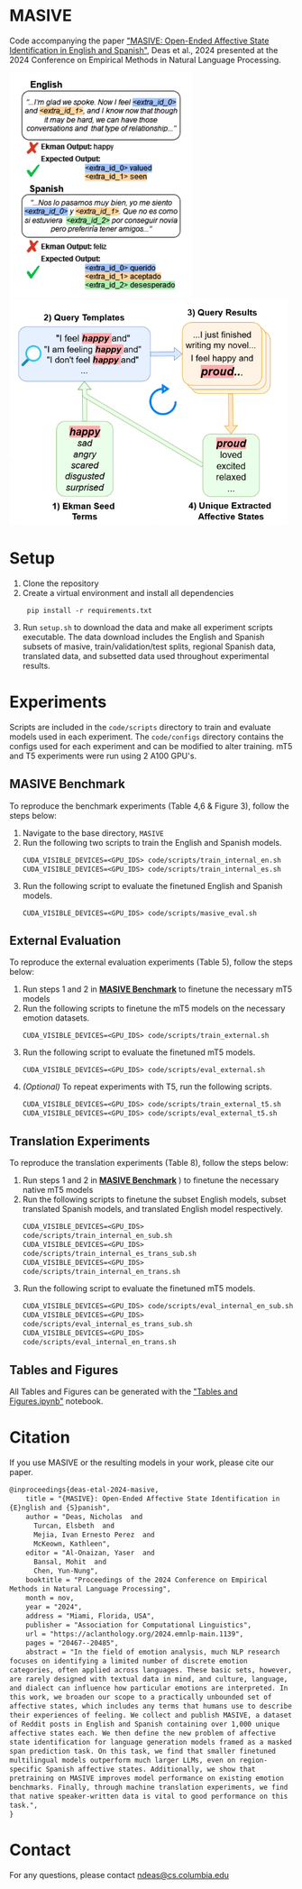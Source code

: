 # MASIVE
Code accompanying the paper ["MASIVE: Open-Ended Affective State Identification in English and Spanish"](https://arxiv.org/pdf/2407.12196), Deas et al., 2024 presented at the 2024 Conference on Empirical Methods in Natural Language Processing.

<div style="margin-left:auto;margin-right:auto">
  <img src="/data_example.png?" height="400"/> 
  <img src="/bootstrap_diagram.png?" height="400"/> 
</div>

# Setup

1. Clone the repository
2. Create a virtual environment and install all dependencies
   ```
    pip install -r requirements.txt
   ```
3. Run `setup.sh` to download the data and make all experiment scripts executable. The data download includes the English and Spanish subsets of masive, train/validation/test splits, regional Spanish data, translated data, and subsetted data used throughout experimental results.

# Experiments

Scripts are included in the `code/scripts` directory to train and evaluate models used in each experiment. The `code/configs` directory contains the configs used for each experiment and can be modified to alter training.
mT5 and T5 experiments were run using 2 A100 GPU's.

## MASIVE Benchmark

To reproduce the benchmark experiments (Table 4,6 & Figure 3), follow the steps below:
1. Navigate to the base directory, `MASIVE`
2. Run the following two scripts to train the English and Spanish models.
   ```
   CUDA_VISIBLE_DEVICES=<GPU_IDS> code/scripts/train_internal_en.sh
   CUDA_VISIBLE_DEVICES=<GPU_IDS> code/scripts/train_internal_es.sh
   ```
3. Run the following script to evaluate the finetuned English and Spanish models.
   ```
   CUDA_VISIBLE_DEVICES=<GPU_IDS> code/scripts/masive_eval.sh
   ```

## External Evaluation
To reproduce the external evaluation experiments (Table 5), follow the steps below:
1. Run steps 1 and 2 in [__MASIVE Benchmark__](#MASIVE-Benchmark) to finetune the necessary mT5 models
2. Run the following scripts to finetune the mT5 models on the necessary emotion datasets.
   ```
   CUDA_VISIBLE_DEVICES=<GPU_IDS> code/scripts/train_external.sh
   ```
3. Run the following script to evaluate the finetuned mT5 models.
   ```
   CUDA_VISIBLE_DEVICES=<GPU_IDS> code/scripts/eval_external.sh
   ```
4. _(Optional)_ To repeat experiments with T5, run the following scripts.
   ```
   CUDA_VISIBLE_DEVICES=<GPU_IDS> code/scripts/train_external_t5.sh
   CUDA_VISIBLE_DEVICES=<GPU_IDS> code/scripts/eval_external_t5.sh
   ```

## Translation Experiments
To reproduce the translation experiments (Table 8), follow the steps below:
1. Run steps 1 and 2 in [__MASIVE Benchmark__](#MASIVE-Benchmark)
) to finetune the necessary native mT5 models
2. Run the following scripts to finetune the subset English models, subset translated Spanish models, and translated English model respectively.
   ```
   CUDA_VISIBLE_DEVICES=<GPU_IDS> code/scripts/train_internal_en_sub.sh
   CUDA_VISIBLE_DEVICES=<GPU_IDS> code/scripts/train_internal_es_trans_sub.sh
   CUDA_VISIBLE_DEVICES=<GPU_IDS> code/scripts/train_internal_en_trans.sh
   ```
3. Run the following script to evaluate the finetuned mT5 models.
   ```
   CUDA_VISIBLE_DEVICES=<GPU_IDS> code/scripts/eval_internal_en_sub.sh
   CUDA_VISIBLE_DEVICES=<GPU_IDS> code/scripts/eval_internal_es_trans_sub.sh
   CUDA_VISIBLE_DEVICES=<GPU_IDS> code/scripts/eval_internal_en_trans.sh
   ```

## Tables and Figures
All Tables and Figures can be generated with the ["Tables and Figures.ipynb"](./code/Tables-and-Figures.ipynb) notebook.

# Citation
If you use MASIVE or the resulting models in your work, please cite our paper.
```
@inproceedings{deas-etal-2024-masive,
    title = "{MASIVE}: Open-Ended Affective State Identification in {E}nglish and {S}panish",
    author = "Deas, Nicholas  and
      Turcan, Elsbeth  and
      Mejia, Ivan Ernesto Perez  and
      McKeown, Kathleen",
    editor = "Al-Onaizan, Yaser  and
      Bansal, Mohit  and
      Chen, Yun-Nung",
    booktitle = "Proceedings of the 2024 Conference on Empirical Methods in Natural Language Processing",
    month = nov,
    year = "2024",
    address = "Miami, Florida, USA",
    publisher = "Association for Computational Linguistics",
    url = "https://aclanthology.org/2024.emnlp-main.1139",
    pages = "20467--20485",
    abstract = "In the field of emotion analysis, much NLP research focuses on identifying a limited number of discrete emotion categories, often applied across languages. These basic sets, however, are rarely designed with textual data in mind, and culture, language, and dialect can influence how particular emotions are interpreted. In this work, we broaden our scope to a practically unbounded set of affective states, which includes any terms that humans use to describe their experiences of feeling. We collect and publish MASIVE, a dataset of Reddit posts in English and Spanish containing over 1,000 unique affective states each. We then define the new problem of affective state identification for language generation models framed as a masked span prediction task. On this task, we find that smaller finetuned multilingual models outperform much larger LLMs, even on region-specific Spanish affective states. Additionally, we show that pretraining on MASIVE improves model performance on existing emotion benchmarks. Finally, through machine translation experiments, we find that native speaker-written data is vital to good performance on this task.",
}

```

# Contact
For any questions, please contact [ndeas@cs.columbia.edu](mailto:ndeas@cs.columbia.edu)
